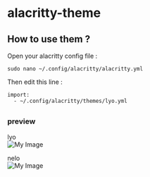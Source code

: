 # alacritty-theme

## How to use them ?
Open your alacritty config file :
```
sudo nano ~/.config/alacritty/alacritty.yml
```
Then edit this line :
```
import:
  - ~/.config/alacritty/themes/lyo.yml
```
##

### preview

lyo \
![My Image](https://github.com/diws1/alacritty-themes/blob/main/screenshots/lyo.png)

nelo \
![My Image](https://github.com/diws1/alacritty-themes/blob/main/screenshots/nelo.png)
